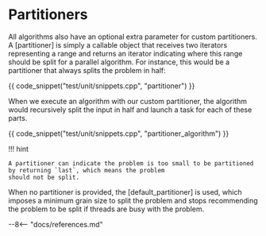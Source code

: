 # Partitioners

All algorithms also have an optional extra parameter for custom partitioners. A [partitioner] is simply a callable
object that receives two iterators representing a range and returns an iterator indicating where this range should be
split for a parallel algorithm. For instance, this would be a partitioner that always splits the problem in half:

{{ code_snippet("test/unit/snippets.cpp", "partitioner") }}

When we execute an algorithm with our custom partitioner, the algorithm would recursively split the input in half and
launch a task for each of these parts.

{{ code_snippet("test/unit/snippets.cpp", "partitioner_algorithm") }}

!!! hint

    A partitioner can indicate the problem is too small to be partitioned by returning `last`, which means the problem
    should not be split.

When no partitioner is provided, the [default_partitioner] is used, which imposes a minimum grain size to split the
problem and stops recommending the problem to be split if threads are busy with the problem.

--8<-- "docs/references.md"